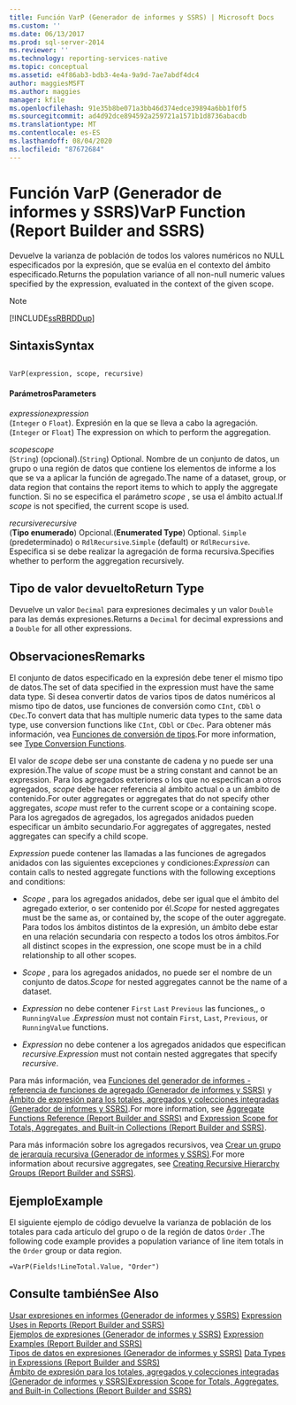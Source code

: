```yaml
---
title: Función VarP (Generador de informes y SSRS) | Microsoft Docs
ms.custom: ''
ms.date: 06/13/2017
ms.prod: sql-server-2014
ms.reviewer: ''
ms.technology: reporting-services-native
ms.topic: conceptual
ms.assetid: e4f86ab3-bdb3-4e4a-9a9d-7ae7abdf4dc4
author: maggiesMSFT
ms.author: maggies
manager: kfile
ms.openlocfilehash: 91e35b8be071a3bb46d374edce39894a6bb1f0f5
ms.sourcegitcommit: ad4d92dce894592a259721a1571b1d8736abacdb
ms.translationtype: MT
ms.contentlocale: es-ES
ms.lasthandoff: 08/04/2020
ms.locfileid: "87672684"
---
```

# <a name="varp-function-report-builder-and-ssrs"></a><span data-ttu-id="c95e9-102">Función VarP (Generador de informes y SSRS)</span><span class="sxs-lookup"><span data-stu-id="c95e9-102">VarP Function (Report Builder and SSRS)</span></span>
  <span data-ttu-id="c95e9-103">Devuelve la varianza de población de todos los valores numéricos no NULL especificados por la expresión, que se evalúa en el contexto del ámbito especificado.</span><span class="sxs-lookup"><span data-stu-id="c95e9-103">Returns the population variance of all non-null numeric values specified by the expression, evaluated in the context of the given scope.</span></span>  
  
> [!NOTE]  
>  [!INCLUDE[ssRBRDDup](../../includes/ssrbrddup-md.md)]  
  
## <a name="syntax"></a><span data-ttu-id="c95e9-104">Sintaxis</span><span class="sxs-lookup"><span data-stu-id="c95e9-104">Syntax</span></span>  
  
```  
  
VarP(expression, scope, recursive)  
```  
  
#### <a name="parameters"></a><span data-ttu-id="c95e9-105">Parámetros</span><span class="sxs-lookup"><span data-stu-id="c95e9-105">Parameters</span></span>  
 <span data-ttu-id="c95e9-106">*expression*</span><span class="sxs-lookup"><span data-stu-id="c95e9-106">*expression*</span></span>  
 <span data-ttu-id="c95e9-107">(`Integer` o `Float`). Expresión en la que se lleva a cabo la agregación.</span><span class="sxs-lookup"><span data-stu-id="c95e9-107">(`Integer` or `Float`) The expression on which to perform the aggregation.</span></span>  
  
 <span data-ttu-id="c95e9-108">*scope*</span><span class="sxs-lookup"><span data-stu-id="c95e9-108">*scope*</span></span>  
 <span data-ttu-id="c95e9-109">(`String`) (opcional).</span><span class="sxs-lookup"><span data-stu-id="c95e9-109">(`String`) Optional.</span></span> <span data-ttu-id="c95e9-110">Nombre de un conjunto de datos, un grupo o una región de datos que contiene los elementos de informe a los que se va a aplicar la función de agregado.</span><span class="sxs-lookup"><span data-stu-id="c95e9-110">The name of a dataset, group, or data region that contains the report items to which to apply the aggregate function.</span></span> <span data-ttu-id="c95e9-111">Si no se especifica el parámetro *scope* , se usa el ámbito actual.</span><span class="sxs-lookup"><span data-stu-id="c95e9-111">If *scope* is not specified, the current scope is used.</span></span>  
  
 <span data-ttu-id="c95e9-112">*recursive*</span><span class="sxs-lookup"><span data-stu-id="c95e9-112">*recursive*</span></span>  
 <span data-ttu-id="c95e9-113">(**Tipo enumerado**) Opcional.</span><span class="sxs-lookup"><span data-stu-id="c95e9-113">(**Enumerated Type**) Optional.</span></span> <span data-ttu-id="c95e9-114">`Simple` (predeterminado) o `RdlRecursive`.</span><span class="sxs-lookup"><span data-stu-id="c95e9-114">`Simple` (default) or `RdlRecursive`.</span></span> <span data-ttu-id="c95e9-115">Especifica si se debe realizar la agregación de forma recursiva.</span><span class="sxs-lookup"><span data-stu-id="c95e9-115">Specifies whether to perform the aggregation recursively.</span></span>  
  
## <a name="return-type"></a><span data-ttu-id="c95e9-116">Tipo de valor devuelto</span><span class="sxs-lookup"><span data-stu-id="c95e9-116">Return Type</span></span>  
 <span data-ttu-id="c95e9-117">Devuelve un valor `Decimal` para expresiones decimales y un valor `Double` para las demás expresiones.</span><span class="sxs-lookup"><span data-stu-id="c95e9-117">Returns a `Decimal` for decimal expressions and a `Double` for all other expressions.</span></span>  
  
## <a name="remarks"></a><span data-ttu-id="c95e9-118">Observaciones</span><span class="sxs-lookup"><span data-stu-id="c95e9-118">Remarks</span></span>  
 <span data-ttu-id="c95e9-119">El conjunto de datos especificado en la expresión debe tener el mismo tipo de datos.</span><span class="sxs-lookup"><span data-stu-id="c95e9-119">The set of data specified in the expression must have the same data type.</span></span> <span data-ttu-id="c95e9-120">Si desea convertir datos de varios tipos de datos numéricos al mismo tipo de datos, use funciones de conversión como `CInt`, `CDbl` o `CDec`.</span><span class="sxs-lookup"><span data-stu-id="c95e9-120">To convert data that has multiple numeric data types to the same data type, use conversion functions like `CInt`, `CDbl` or `CDec`.</span></span> <span data-ttu-id="c95e9-121">Para obtener más información, vea [Funciones de conversión de tipos](https://go.microsoft.com/fwlink/?LinkId=96142).</span><span class="sxs-lookup"><span data-stu-id="c95e9-121">For more information, see [Type Conversion Functions](https://go.microsoft.com/fwlink/?LinkId=96142).</span></span>  
  
 <span data-ttu-id="c95e9-122">El valor de *scope* debe ser una constante de cadena y no puede ser una expresión.</span><span class="sxs-lookup"><span data-stu-id="c95e9-122">The value of *scope* must be a string constant and cannot be an expression.</span></span> <span data-ttu-id="c95e9-123">Para los agregados exteriores o los que no especifican a otros agregados, *scope* debe hacer referencia al ámbito actual o a un ámbito de contenido.</span><span class="sxs-lookup"><span data-stu-id="c95e9-123">For outer aggregates or aggregates that do not specify other aggregates, *scope* must refer to the current scope or a containing scope.</span></span> <span data-ttu-id="c95e9-124">Para los agregados de agregados, los agregados anidados pueden especificar un ámbito secundario.</span><span class="sxs-lookup"><span data-stu-id="c95e9-124">For aggregates of aggregates, nested aggregates can specify a child scope.</span></span>  
  
 <span data-ttu-id="c95e9-125">*Expression* puede contener las llamadas a las funciones de agregados anidados con las siguientes excepciones y condiciones:</span><span class="sxs-lookup"><span data-stu-id="c95e9-125">*Expression* can contain calls to nested aggregate functions with the following exceptions and conditions:</span></span>  
  
-   <span data-ttu-id="c95e9-126">*Scope* , para los agregados anidados, debe ser igual que el ámbito del agregado exterior, o ser contenido por él.</span><span class="sxs-lookup"><span data-stu-id="c95e9-126">*Scope* for nested aggregates must be the same as, or contained by, the scope of the outer aggregate.</span></span> <span data-ttu-id="c95e9-127">Para todos los ámbitos distintos de la expresión, un ámbito debe estar en una relación secundaria con respecto a todos los otros ámbitos.</span><span class="sxs-lookup"><span data-stu-id="c95e9-127">For all distinct scopes in the expression, one scope must be in a child relationship to all other scopes.</span></span>  
  
-   <span data-ttu-id="c95e9-128">*Scope* , para los agregados anidados, no puede ser el nombre de un conjunto de datos.</span><span class="sxs-lookup"><span data-stu-id="c95e9-128">*Scope* for nested aggregates cannot be the name of a dataset.</span></span>  
  
-   <span data-ttu-id="c95e9-129">*Expression* no debe contener `First` `Last` `Previous` las funciones,, o `RunningValue` .</span><span class="sxs-lookup"><span data-stu-id="c95e9-129">*Expression* must not contain `First`, `Last`, `Previous`, or `RunningValue` functions.</span></span>  
  
-   <span data-ttu-id="c95e9-130">*Expression* no debe contener a los agregados anidados que especifican *recursive*.</span><span class="sxs-lookup"><span data-stu-id="c95e9-130">*Expression* must not contain nested aggregates that specify *recursive*.</span></span>  
  
 <span data-ttu-id="c95e9-131">Para más información, vea [Funciones del generador de informes - referencia de funciones de agregado &#40;Generador de informes y SSRS&#41;](report-builder-functions-aggregate-functions-reference.md) y [Ámbito de expresión para los totales, agregados y colecciones integradas &#40;Generador de informes y SSRS&#41;](expression-scope-for-totals-aggregates-and-built-in-collections.md).</span><span class="sxs-lookup"><span data-stu-id="c95e9-131">For more information, see [Aggregate Functions Reference &#40;Report Builder and SSRS&#41;](report-builder-functions-aggregate-functions-reference.md) and [Expression Scope for Totals, Aggregates, and Built-in Collections &#40;Report Builder and SSRS&#41;](expression-scope-for-totals-aggregates-and-built-in-collections.md).</span></span>  
  
 <span data-ttu-id="c95e9-132">Para más información sobre los agregados recursivos, vea [Crear un grupo de jerarquía recursiva &#40;Generador de informes y SSRS&#41;](creating-recursive-hierarchy-groups-report-builder-and-ssrs.md).</span><span class="sxs-lookup"><span data-stu-id="c95e9-132">For more information about recursive aggregates, see [Creating Recursive Hierarchy Groups &#40;Report Builder and SSRS&#41;](creating-recursive-hierarchy-groups-report-builder-and-ssrs.md).</span></span>  
  
## <a name="example"></a><span data-ttu-id="c95e9-133">Ejemplo</span><span class="sxs-lookup"><span data-stu-id="c95e9-133">Example</span></span>  
 <span data-ttu-id="c95e9-134">El siguiente ejemplo de código devuelve la varianza de población de los totales para cada artículo del grupo o de la región de datos `Order` .</span><span class="sxs-lookup"><span data-stu-id="c95e9-134">The following code example provides a population variance of line item totals in the `Order` group or data region.</span></span>  
  
```  
=VarP(Fields!LineTotal.Value, "Order")  
```  
  
## <a name="see-also"></a><span data-ttu-id="c95e9-135">Consulte también</span><span class="sxs-lookup"><span data-stu-id="c95e9-135">See Also</span></span>  
 <span data-ttu-id="c95e9-136">[Usar expresiones en informes &#40;Generador de informes y SSRS&#41;](expression-uses-in-reports-report-builder-and-ssrs.md) </span><span class="sxs-lookup"><span data-stu-id="c95e9-136">[Expression Uses in Reports &#40;Report Builder and SSRS&#41;](expression-uses-in-reports-report-builder-and-ssrs.md) </span></span>  
 <span data-ttu-id="c95e9-137">[Ejemplos de expresiones &#40;Generador de informes y SSRS&#41;](expression-examples-report-builder-and-ssrs.md) </span><span class="sxs-lookup"><span data-stu-id="c95e9-137">[Expression Examples &#40;Report Builder and SSRS&#41;](expression-examples-report-builder-and-ssrs.md) </span></span>  
 <span data-ttu-id="c95e9-138">[Tipos de datos en expresiones &#40;Generador de informes y SSRS&#41;](expressions-report-builder-and-ssrs.md) </span><span class="sxs-lookup"><span data-stu-id="c95e9-138">[Data Types in Expressions &#40;Report Builder and SSRS&#41;](expressions-report-builder-and-ssrs.md) </span></span>  
 [<span data-ttu-id="c95e9-139">Ámbito de expresión para los totales, agregados y colecciones integradas &#40;Generador de informes y SSRS&#41;</span><span class="sxs-lookup"><span data-stu-id="c95e9-139">Expression Scope for Totals, Aggregates, and Built-in Collections &#40;Report Builder and SSRS&#41;</span></span>](expression-scope-for-totals-aggregates-and-built-in-collections.md)  
  
  
